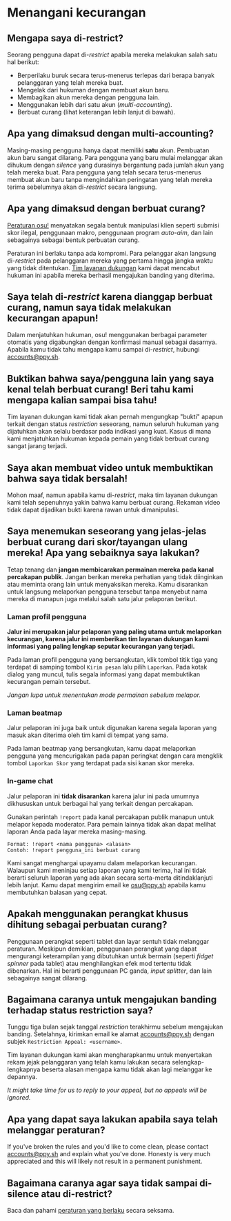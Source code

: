 # Menangani kecurangan

## Mengapa saya di-restrict?

Seorang pengguna dapat di-*restrict* apabila mereka melakukan salah satu hal berikut:

- Berperilaku buruk secara terus-menerus terlepas dari berapa banyak pelanggaran yang telah mereka buat.
- Mengelak dari hukuman dengan membuat akun baru.
- Membagikan akun mereka dengan pengguna lain.
- Menggunakan lebih dari satu akun (*multi-accounting*).
- Berbuat curang (lihat keterangan lebih lanjut di bawah).

## Apa yang dimaksud dengan multi-accounting?

Masing-masing pengguna hanya dapat memiliki **satu** akun. Pembuatan akun baru sangat dilarang. Para pengguna yang baru mulai melanggar akan dihukum dengan *silence* yang durasinya bergantung pada jumlah akun yang telah mereka buat. Para pengguna yang telah secara terus-menerus membuat akun baru tanpa mengindahkan peringatan yang telah mereka terima sebelumnya akan di-*restrict* secara langsung.

## Apa yang dimaksud dengan berbuat curang?

[Peraturan osu!](/wiki/Rules) menyatakan segala bentuk manipulasi klien seperti submisi skor ilegal, penggunaan makro, penggunaan program *auto-aim*, dan lain sebagainya sebagai bentuk perbuatan curang.

Peraturan ini berlaku tanpa ada kompromi. Para pelanggar akan langsung di-*restrict* pada pelanggaran mereka yang pertama hingga jangka waktu yang tidak ditentukan. [Tim layanan dukungan](/wiki/People/The_Team/Account_support_team) kami dapat mencabut hukuman ini apabila mereka berhasil mengajukan banding yang diterima.

## Saya telah di-*restrict* karena dianggap berbuat curang, namun saya tidak melakukan kecurangan apapun!

Dalam menjatuhkan hukuman, osu! menggunakan berbagai parameter otomatis yang digabungkan dengan konfirmasi manual sebagai dasarnya. Apabila kamu tidak tahu mengapa kamu sampai di-*restrict*, hubungi [accounts@ppy.sh](mailto:accounts@ppy.sh).

## Buktikan bahwa saya/pengguna lain yang saya kenal telah berbuat curang! Beri tahu kami mengapa kalian sampai bisa tahu!

Tim layanan dukungan kami tidak akan pernah mengungkap "bukti" apapun terkait dengan status *restriction* seseorang, namun seluruh hukuman yang dijatuhkan akan selalu berdasar pada indikasi yang kuat. Kasus di mana kami menjatuhkan hukuman kepada pemain yang tidak berbuat curang sangat jarang terjadi.

## Saya akan membuat video untuk membuktikan bahwa saya tidak bersalah!

Mohon maaf, namun apabila kamu di-*restrict*, maka tim layanan dukungan kami telah sepenuhnya yakin bahwa kamu berbuat curang. Rekaman video tidak dapat dijadikan bukti karena rawan untuk dimanipulasi.

## Saya menemukan seseorang yang jelas-jelas berbuat curang dari skor/tayangan ulang mereka! Apa yang sebaiknya saya lakukan?

Tetap tenang dan **jangan membicarakan permainan mereka pada kanal percakapan publik**. Jangan berikan mereka perhatian yang tidak diinginkan atau meminta orang lain untuk menyaksikan mereka.
Kamu disarankan untuk langsung melaporkan pengguna tersebut tanpa menyebut nama mereka di manapun juga melalui salah satu jalur pelaporan berikut.

### Laman profil pengguna

**Jalur ini merupakan jalur pelaporan yang paling utama untuk melaporkan kecurangan, karena jalur ini memberikan tim layanan dukungan kami informasi yang paling lengkap seputar kecurangan yang terjadi.**

Pada laman profil pengguna yang bersangkutan, klik tombol titik tiga yang terdapat di samping tombol `Kirim pesan` lalu pilih `Laporkan`. Pada kotak dialog yang muncul, tulis segala informasi yang dapat membuktikan kecurangan pemain tersebut.

*Jangan lupa untuk menentukan mode permainan sebelum melapor.*

### Laman beatmap

Jalur pelaporan ini juga baik untuk digunakan karena segala laporan yang masuk akan diterima oleh tim kami di tempat yang sama.

Pada laman beatmap yang bersangkutan, kamu dapat melaporkan pengguna yang mencurigakan pada papan peringkat dengan cara mengklik tombol `Laporkan Skor` yang terdapat pada sisi kanan skor mereka.

### In-game chat

Jalur pelaporan ini **tidak disarankan** karena jalur ini pada umumnya dikhususkan untuk berbagai hal yang terkait dengan percakapan.

Gunakan perintah `!report` pada kanal percakapan publik manapun untuk melapor kepada moderator. Para pemain lainnya tidak akan dapat melihat laporan Anda pada layar mereka masing-masing.

```
Format: !report <nama pengguna> <alasan>
Contoh: !report pengguna_ini berbuat curang
```

Kami sangat menghargai upayamu dalam melaporkan kecurangan. Walaupun kami meninjau setiap laporan yang kami terima, hal ini tidak berarti seluruh laporan yang ada akan secara serta-merta ditindaklanjuti lebih lanjut. Kamu dapat mengirim email ke [osu@ppy.sh](mailto:osu@ppy.sh) apabila kamu membutuhkan balasan yang cepat.

## Apakah menggunakan perangkat khusus dihitung sebagai perbuatan curang?

Penggunaan perangkat seperti tablet dan layar sentuh tidak melanggar peraturan. Meskipun demikian, penggunaan perangkat yang dapat mengurangi keterampilan yang dibutuhkan untuk bermain (seperti *fidget spinner* pada tablet) atau menghilangkan efek mod tertentu tidak dibenarkan. Hal ini berarti penggunaan PC ganda, *input splitter*, dan lain sebagainya sangat dilarang.

## Bagaimana caranya untuk mengajukan banding terhadap status restriction saya?

Tunggu tiga bulan sejak tanggal *restriction* terakhirmu sebelum mengajukan banding. Setelahnya, kirimkan email ke alamat [accounts@ppy.sh](mailto:accounts@ppy.sh) dengan subjek `Restriction Appeal: <username>`.

Tim layanan dukungan kami akan mengharapkanmu untuk menyertakan rekam jejak pelanggaran yang telah kamu lakukan secara selengkap-lengkapnya beserta alasan mengapa kamu tidak akan lagi melanggar ke depannya.

*It might take time for us to reply to your appeal, but no appeals will be ignored.*

## Apa yang dapat saya lakukan apabila saya telah melanggar peraturan?

If you've broken the rules and you'd like to come clean, please contact [accounts@ppy.sh](mailto:accounts@ppy.sh) and explain what you've done. Honesty is very much appreciated and this will likely not result in a permanent punishment.
## Bagaimana caranya agar saya tidak sampai di-silence atau di-restrict?

Baca dan pahami [peraturan yang berlaku](/wiki/Rules) secara seksama.